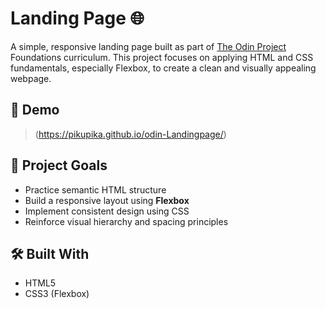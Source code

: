 # Landing Page 🌐

A simple, responsive landing page built as part of [The Odin Project](https://www.theodinproject.com/lessons/foundations-landing-page) Foundations curriculum. This project focuses on applying HTML and CSS fundamentals, especially Flexbox, to create a clean and visually appealing webpage.

## 📸 Demo

> (https://pikupika.github.io/odin-Landingpage/)

## 🎯 Project Goals

- Practice semantic HTML structure
- Build a responsive layout using **Flexbox**
- Implement consistent design using CSS
- Reinforce visual hierarchy and spacing principles

## 🛠️ Built With

- HTML5
- CSS3 (Flexbox)
